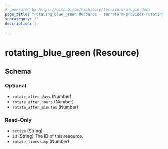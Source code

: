 ```yaml
---
# generated by https://github.com/hashicorp/terraform-plugin-docs
page_title: "rotating_blue_green Resource - terraform-provider-rotating"
subcategory: ""
description: |-
  
---
```


# rotating_blue_green (Resource)





<!-- schema generated by tfplugindocs -->
## Schema

### Optional

- `rotate_after_days` (Number)
- `rotate_after_hours` (Number)
- `rotate_after_minutes` (Number)

### Read-Only

- `active` (String)
- `id` (String) The ID of this resource.
- `rotate_timestamp` (Number)
